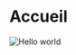 # Accueil

![Hello world](https://images.unsplash.com/photo-1502297950640-56e0742c63f9?ixlib=rb-1.2.1&ixid=eyJhcHBfaWQiOjEyMDd9&auto=format&fit=crop&w=1350&q=80)

